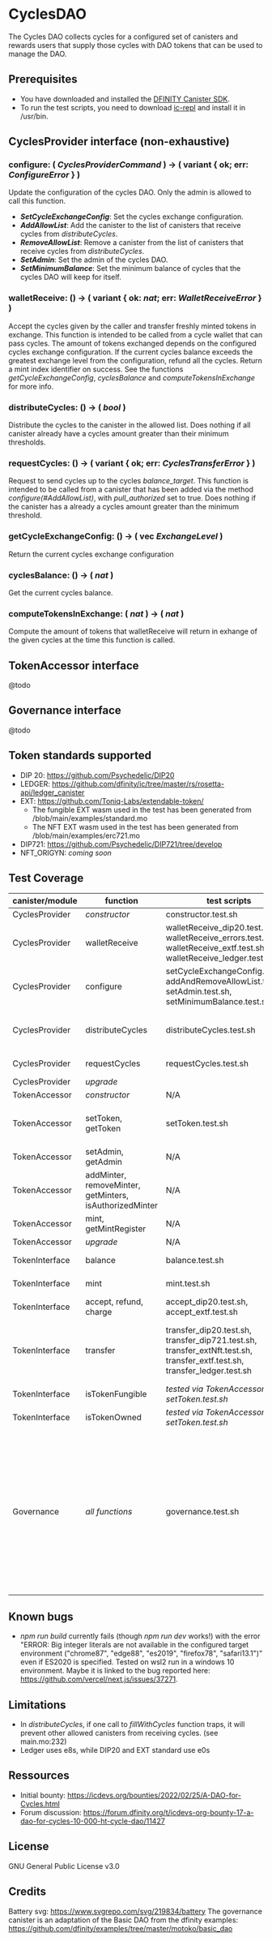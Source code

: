 # CyclesDAO

The Cycles DAO collects cycles for a configured set of canisters and rewards users that supply those cycles with DAO tokens that can be used to manage the DAO.

## Prerequisites

* You have downloaded and installed the [DFINITY Canister SDK](https://sdk.dfinity.org).
* To run the test scripts, you need to download [ic-repl](https://github.com/chenyan2002/ic-repl/releases) and install it in /usr/bin.

## CyclesProvider interface (non-exhaustive)

### **configure**: ( *CyclesProviderCommand* ) -> ( variant { ok; err: *ConfigureError* } )
Update the configuration of the cycles DAO. Only the admin is allowed to call this function.
- ***SetCycleExchangeConfig***: Set the cycles exchange configuration.
- ***AddAllowList***: Add the canister to the list of canisters that receive cycles from *distributeCycles*.
- ***RemoveAllowList***: Remove a canister from the list of canisters that receive cycles from *distributeCycles*.
- ***SetAdmin***: Set the admin of the cycles DAO.
- ***SetMinimumBalance***: Set the minimum balance of cycles that the cycles DAO will keep for itself.

### **walletReceive**: () -> ( variant { ok: *nat*; err: *WalletReceiveError* } )
Accept the cycles given by the caller and transfer freshly minted tokens in exchange. This function is intended to be called from a cycle wallet that can pass cycles. The amount of tokens exchanged depends on the configured cycles exchange configuration. If the current cycles balance exceeds the greatest exchange level from the configuration, refund all the cycles. Return a mint index identifier on success. See the functions *getCycleExchangeConfig*, *cyclesBalance* and *computeTokensInExchange* for more info.

### **distributeCycles**: () -> ( *bool* )
Distribute the cycles to the canister in the allowed list. Does nothing if all canister already have a cycles amount greater than their minimum thresholds.

### **requestCycles**: () -> ( variant { ok; err: *CyclesTransferError* } )
Request to send cycles up to the cycles *balance_target*. This function is intended to be called from a canister that has been added via the method *configure(#AddAllowList)*, with *pull_authorized* set to true. Does nothing if the canister has a already a cycles amount greater than the minimum threshold.

### **getCycleExchangeConfig**: () -> ( vec *ExchangeLevel* )
Return the current cycles exchange configuration

### **cyclesBalance**: () -> ( *nat* )
Get the current cycles balance.

### **computeTokensInExchange**: ( *nat* ) -> ( *nat* )
Compute the amount of tokens that walletReceive will return in exhange of the given cycles at the time this function is called.

## TokenAccessor interface

@todo

## Governance interface

@todo

## Token standards supported

- DIP 20: https://github.com/Psychedelic/DIP20
- LEDGER: https://github.com/dfinity/ic/tree/master/rs/rosetta-api/ledger_canister
- EXT: https://github.com/Toniq-Labs/extendable-token/
  - The fungible EXT wasm used in the test has been generated from /blob/main/examples/standard.mo
  - The NFT EXT wasm used in the test has been generated from /blob/main/examples/erc721.mo
- DIP721: https://github.com/Psychedelic/DIP721/tree/develop
- NFT_ORIGYN: *coming soon*

## Test Coverage

| canister/module | function | test scripts | left to do | complete |
| ------ | ------ | ------ | ------ | ------ |
| CyclesProvider | *constructor* | constructor.test.sh | N/A |  100% |
| CyclesProvider | walletReceive | walletReceive_dip20.test.sh, walletReceive_errors.test.sh, walletReceive_extf.test.sh, walletReceive_ledger.test.sh | fix ledger canister initialization | 75% |
| CyclesProvider | configure | setCycleExchangeConfig.test.sh, addAndRemoveAllowList.test.sh, setAdmin.test.sh, setMinimumBalance.test.sh | N/A | 100% |
| CyclesProvider | distributeCycles | distributeCycles.test.sh | split test to avoid risk of side effects - add test of histories | 80% |
| CyclesProvider | requestCycles | requestCycles.test.sh | add test of histories | 90% |
| CyclesProvider | *upgrade* | | to do | 0% |
| TokenAccessor | *constructor* | N/A | to do | 0% |
| TokenAccessor | setToken, getToken | setToken.test.sh | fix ledger canister initialization (see install.sh) | 80% |
| TokenAccessor | setAdmin, getAdmin | N/A | to do | 0% |
| TokenAccessor | addMinter, removeMinter, getMinters, isAuthorizedMinter | N/A | to do | 0% |
| TokenAccessor | mint, getMintRegister | N/A | to do | 0% |
| TokenAccessor | *upgrade* | N/A | to do | 0% |
| TokenInterface | balance | balance.test.sh | add test for ledger | 66% |
| TokenInterface | mint | mint.test.sh | add test for ledger | 66% |
| TokenInterface | accept, refund, charge | accept_dip20.test.sh, accept_extf.test.sh | check for not covered errors | 90% |
| TokenInterface | transfer | transfer_dip20.test.sh, transfer_dip721.test.sh, transfer_extNft.test.sh, transfer_extf.test.sh, transfer_ledger.test.sh | fix ledger canister initialization (see install.sh), fix DIP721 cannot get types | 80% |
| TokenInterface | isTokenFungible | *tested via TokenAccessor setToken.test.sh* | N/A | 100% |
| TokenInterface | isTokenOwned | *tested via TokenAccessor setToken.test.sh* | N/A | 100% |
| Governance | *all functions* | governance.test.sh | missing: claimCharges and claimRefund functions, complexe scenario with changement of token, token accessor configured with LEDGER/DIP20, upgrade; need to fix DIP721 cannot get types for distributeBalance | 50% |

## Known bugs

- *npm run build* currently fails (though *npm run dev* works!) with the error "ERROR: Big integer literals are not available in the configured target environment ("chrome87", "edge88", "es2019", "firefox78", "safari13.1")" even if ES2020 is specified. Tested on wsl2 run in a windows 10 environment. Maybe it is linked to the bug reported here: https://github.com/vercel/next.js/issues/37271.

## Limitations

- In *distributeCycles*, if one call to *fillWithCycles* function traps, it will prevent other allowed canisters from receiving cycles. (see main.mo:232)
- Ledger uses e8s, while DIP20 and EXT standard use e0s

## Ressources

- Initial bounty: https://icdevs.org/bounties/2022/02/25/A-DAO-for-Cycles.html
- Forum discussion: https://forum.dfinity.org/t/icdevs-org-bounty-17-a-dao-for-cycles-10-000-ht-cycle-dao/11427

## License

GNU General Public License v3.0

## Credits

Battery svg: https://www.svgrepo.com/svg/219834/battery
The governance canister is an adaptation of the Basic DAO from the dfinity examples: https://github.com/dfinity/examples/tree/master/motoko/basic_dao